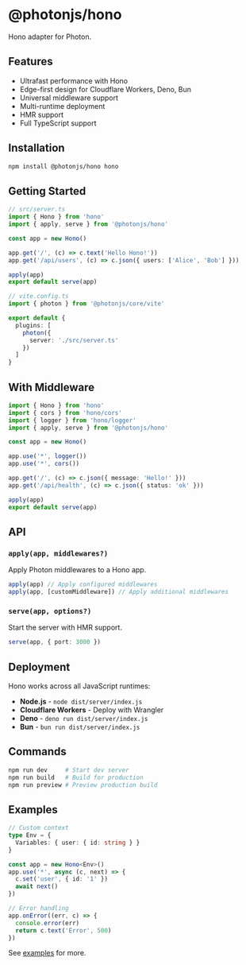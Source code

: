 # @photonjs/hono

Hono adapter for Photon.

## Features

- Ultrafast performance with Hono
- Edge-first design for Cloudflare Workers, Deno, Bun
- Universal middleware support
- Multi-runtime deployment
- HMR support
- Full TypeScript support

## Installation

```bash
npm install @photonjs/hono hono
```

## Getting Started

```ts
// src/server.ts
import { Hono } from 'hono'
import { apply, serve } from '@photonjs/hono'

const app = new Hono()

app.get('/', (c) => c.text('Hello Hono!'))
app.get('/api/users', (c) => c.json({ users: ['Alice', 'Bob'] }))

apply(app)
export default serve(app)
```

```ts
// vite.config.ts
import { photon } from '@photonjs/core/vite'

export default {
  plugins: [
    photon({
      server: './src/server.ts'
    })
  ]
}
```

## With Middleware

```ts
import { Hono } from 'hono'
import { cors } from 'hono/cors'
import { logger } from 'hono/logger'
import { apply, serve } from '@photonjs/hono'

const app = new Hono()

app.use('*', logger())
app.use('*', cors())

app.get('/', (c) => c.json({ message: 'Hello!' }))
app.get('/api/health', (c) => c.json({ status: 'ok' }))

apply(app)
export default serve(app)
```

## API

### `apply(app, middlewares?)`

Apply Photon middlewares to a Hono app.

```ts
apply(app) // Apply configured middlewares
apply(app, [customMiddleware]) // Apply additional middlewares
```

### `serve(app, options?)`

Start the server with HMR support.

```ts
serve(app, { port: 3000 })
```

## Deployment

Hono works across all JavaScript runtimes:

- **Node.js** - `node dist/server/index.js`
- **Cloudflare Workers** - Deploy with Wrangler
- **Deno** - `deno run dist/server/index.js`
- **Bun** - `bun run dist/server/index.js`

## Commands

```bash
npm run dev     # Start dev server
npm run build   # Build for production
npm run preview # Preview production build
```

## Examples

```ts
// Custom context
type Env = {
  Variables: { user: { id: string } }
}

const app = new Hono<Env>()
app.use('*', async (c, next) => {
  c.set('user', { id: '1' })
  await next()
})
```

```ts
// Error handling
app.onError((err, c) => {
  console.error(err)
  return c.text('Error', 500)
})
```

See [examples](../../example/app-hono-cloudflare) for more.
